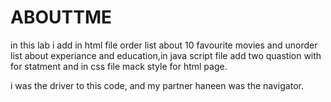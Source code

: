 # ABOUTTME

in this lab i add in html file order list about 10 favourite movies and unorder list about experiance and education,in java script file add two quastion with for statment and in css file mack style for html page.

i was the driver to this code,
and my partner haneen was the navigator.